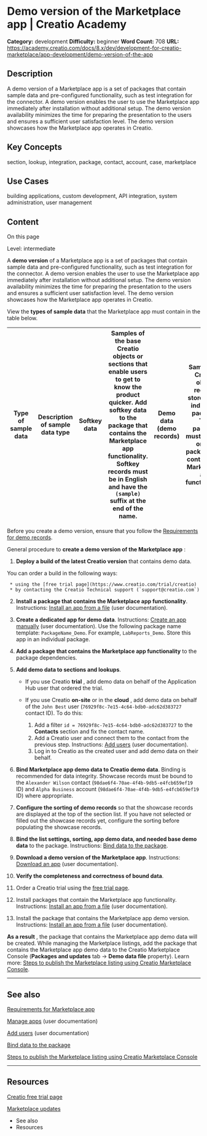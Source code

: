 # Demo version of the Marketplace app | Creatio Academy

**Category:** development **Difficulty:** beginner **Word Count:** 708 **URL:**
https://academy.creatio.com/docs/8.x/dev/development-for-creatio-marketplace/app-development/demo-version-of-the-app

## Description

A demo version of a Marketplace app is a set of packages that contain sample
data and pre-configured functionality, such as test integration for the
connector. A demo version enables the user to use the Marketplace app
immediately after installation without additional setup. The demo version
availability minimizes the time for preparing the presentation to the users and
ensures a sufficient user satisfaction level. The demo version showcases how the
Marketplace app operates in Creatio.

## Key Concepts

section, lookup, integration, package, contact, account, case, marketplace

## Use Cases

building applications, custom development, API integration, system
administration, user management

## Content

On this page

Level: intermediate

A **demo version** of a Marketplace app is a set of packages that contain sample
data and pre-configured functionality, such as test integration for the
connector. A demo version enables the user to use the Marketplace app
immediately after installation without additional setup. The demo version
availability minimizes the time for preparing the presentation to the users and
ensures a sufficient user satisfaction level. The demo version showcases how the
Marketplace app operates in Creatio.

View the **types of sample data** that the Marketplace app must contain in the
table below.

| Type of sample data | Description of sample data type | Softkey data | Samples of the base Creatio objects or sections that enable users to get to know the product quicker. Add softkey data to the package that contains the Marketplace app functionality. Softkey records must be in English and have the `(sample)` suffix at the end of the name. | Demo data (demo records) | Samples of Creatio object records stored in an individual package. This package must depend on the package that contains the Marketplace app functionality. | Showcase records | Section records that contain the maximum volume of demo data. The first three records in a section must be showcase records. |
| ------------------- | ------------------------------- | ------------ | -------------------------------------------------------------------------------------------------------------------------------------------------------------------------------------------------------------------------------------------------------------------------------- | ------------------------ | ----------------------------------------------------------------------------------------------------------------------------------------------------------- | ---------------- | ---------------------------------------------------------------------------------------------------------------------------- |

Before you create a demo version, ensure that you follow the
[Requirements for demo records](https://academy.creatio.com/documents?id=15003&anchor=title-3995-6).

General procedure to **create a demo version of the Marketplace app** :

1. **Deploy a build of the latest Creatio version** that contains demo data.

You can order a build in the following ways:

     * using the [free trial page](https://www.creatio.com/trial/creatio)
     * by contacting the Creatio Technical support (`support@creatio.com`)

2. **Install a package that contains the Marketplace app functionality**.
   Instructions:
   [Install an app from a file](https://academy.creatio.com/documents?id=2377&anchor=title-2304-2)
   (user documentation).

3. **Create a dedicated app for demo data**. Instructions:
   [Create an app manually](https://academy.creatio.com/documents?id=2377&anchor=title-2232-6)
   (user documentation). Use the following package name template:
   `PackageName_Demo`. For example, `LabReports_Demo`. Store this app in an
   individual package.

4. **Add a package that contains the Marketplace app functionality** to the
   package dependencies.

5. **Add demo data to sections and lookups**.
   - If you use Creatio **trial** , add demo data on behalf of the Application
     Hub user that ordered the trial.

   - If you use Creatio **on-site** or in the **cloud** , add demo data on
     behalf of the `John Best` user (`76929f8c-7e15-4c64-bdb0-adc62d383727`
     contact ID). To do this:
     1. Add a filter `id = 76929f8c-7e15-4c64-bdb0-adc62d383727` to the
        **Contacts** section and fix the contact name.
     2. Add a Creatio user and connect them to the contact from the previous
        step. Instructions:
        [Add users](https://academy.creatio.com/documents?id=1441) (user
        documentation).
     3. Log in to Creatio as the created user and add demo data on their behalf.

6. **Bind Marketplace app demo data to Creatio demo data**. Binding is
   recommended for data integrity. Showcase records must be bound to the
   `Alexander Wilson` contact (`98dae6f4-70ae-4f4b-9db5-e4fcb659ef19` ID) and
   `Alpha Business` account (`98dae6f4-70ae-4f4b-9db5-e4fcb659ef19` ID) where
   appropriate.

7. **Configure the sorting of demo records** so that the showcase records are
   displayed at the top of the section list. If you have not selected or filled
   out the showcase records yet, configure the sorting before populating the
   showcase records.

8. **Bind the list settings, sorting, app demo data, and needed base demo data**
   to the package. Instructions:
   [Bind data to the package](https://academy.creatio.com/documents?id=15123).

9. **Download a demo version of the Marketplace app**. Instructions:
   [Download an app](https://academy.creatio.com/documents?id=2377&anchor=title-2232-8)
   (user documentation).

10. **Verify the completeness and correctness of bound data**.

11. Order a Creatio trial using the
    [free trial page](https://www.creatio.com/trial/creatio).
12. Install packages that contain the Marketplace app functionality.
    Instructions:
    [Install an app from a file](https://academy.creatio.com/documents?id=2377&anchor=title-2304-2)
    (user documentation).
13. Install the package that contains the Marketplace app demo version.
    Instructions:
    [Install an app from a file](https://academy.creatio.com/documents?id=2377&anchor=title-2304-2)
    (user documentation).

**As a result** , the package that contains the Marketplace app demo data will
be created. While managing the Marketplace listings, add the package that
contains the Marketplace app demo data to the Creatio Marketplace Console
(**Packages and updates** tab → **Demo data file** property). Learn more:
[Steps to publish the Marketplace listing using Creatio Marketplace Console](https://academy.creatio.com/documents?id=15957&anchor=title-2399-8).

---

## See also​

[Requirements for Marketplace app](https://academy.creatio.com/documents?id=15003)

[Manage apps](https://academy.creatio.com/documents?id=2377) (user
documentation)

[Add users](https://academy.creatio.com/documents?id=1441) (user documentation)

[Bind data to the package](https://academy.creatio.com/documents?id=15123)

[Steps to publish the Marketplace listing using Creatio Marketplace Console](https://academy.creatio.com/documents?id=15957)

---

## Resources​

[Creatio free trial page](https://www.creatio.com/trial/creatio)

[Marketplace updates](https://academy.creatio.com/docs/8.x/dev/development-for-creatio-marketplace/category/marketplace-updates)

- See also
- Resources
